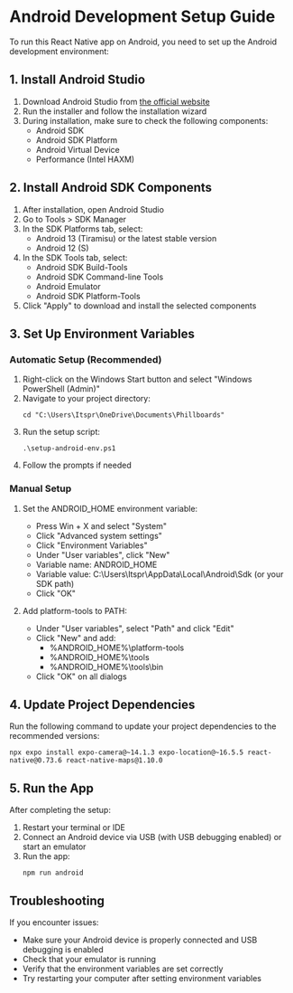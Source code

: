 # Android Development Setup Guide

To run this React Native app on Android, you need to set up the Android development environment:

## 1. Install Android Studio

1. Download Android Studio from [the official website](https://developer.android.com/studio)
2. Run the installer and follow the installation wizard
3. During installation, make sure to check the following components:
   - Android SDK
   - Android SDK Platform
   - Android Virtual Device
   - Performance (Intel HAXM)

## 2. Install Android SDK Components

1. After installation, open Android Studio
2. Go to Tools > SDK Manager
3. In the SDK Platforms tab, select:
   - Android 13 (Tiramisu) or the latest stable version
   - Android 12 (S)
4. In the SDK Tools tab, select:
   - Android SDK Build-Tools
   - Android SDK Command-line Tools
   - Android Emulator
   - Android SDK Platform-Tools
5. Click "Apply" to download and install the selected components

## 3. Set Up Environment Variables

### Automatic Setup (Recommended)

1. Right-click on the Windows Start button and select "Windows PowerShell (Admin)"
2. Navigate to your project directory:
   ```
   cd "C:\Users\Itspr\OneDrive\Documents\Phillboards"
   ```
3. Run the setup script:
   ```
   .\setup-android-env.ps1
   ```
4. Follow the prompts if needed

### Manual Setup

1. Set the ANDROID_HOME environment variable:
   - Press Win + X and select "System"
   - Click "Advanced system settings"
   - Click "Environment Variables"
   - Under "User variables", click "New"
   - Variable name: ANDROID_HOME
   - Variable value: C:\Users\Itspr\AppData\Local\Android\Sdk (or your SDK path)
   - Click "OK"

2. Add platform-tools to PATH:
   - Under "User variables", select "Path" and click "Edit"
   - Click "New" and add:
     - %ANDROID_HOME%\platform-tools
     - %ANDROID_HOME%\tools
     - %ANDROID_HOME%\tools\bin
   - Click "OK" on all dialogs

## 4. Update Project Dependencies

Run the following command to update your project dependencies to the recommended versions:

```
npx expo install expo-camera@~14.1.3 expo-location@~16.5.5 react-native@0.73.6 react-native-maps@1.10.0
```

## 5. Run the App

After completing the setup:

1. Restart your terminal or IDE
2. Connect an Android device via USB (with USB debugging enabled) or start an emulator
3. Run the app:
   ```
   npm run android
   ```

## Troubleshooting

If you encounter issues:
- Make sure your Android device is properly connected and USB debugging is enabled
- Check that your emulator is running
- Verify that the environment variables are set correctly
- Try restarting your computer after setting environment variables 